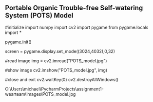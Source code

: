 ## **P**ortable **O**rganic **T**rouble-free **S**elf-watering System (**POTS**) Model

#initialize
import numpy
import cv2
import pygame
from pygame.locals import *

pygame.init()

screen = pygame.display.set_mode((3024,4032),0,32)

#read image
img = cv2.imread("POTS_model.jpg")

#show image
cv2.imshow("POTS_model.jpg", img)

#close and exit
cv2.waitKey(0)
cv2.destroyAllWindows()

C:\Users\michael\PycharmProjects\assignment1-wearteam\images\POTS_model.jpg